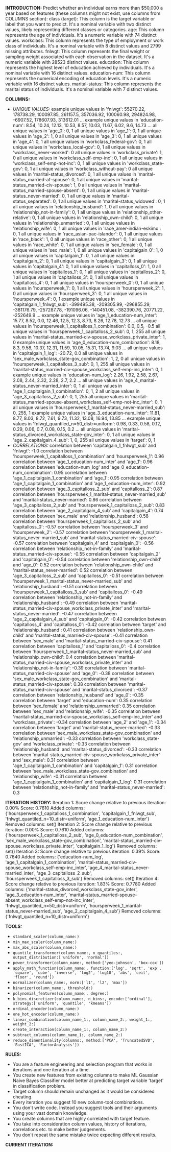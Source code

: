 **INTRODUCTION:**
Predict whether an individual earns more than $50,000 a year based on features (these columns might not exist, use columns from COLUMNS section):
class (target): This column is the target variable or label that you want to predict. It's a nominal variable with two distinct values, likely representing different classes or categories.
age: This column represents the age of individuals. It's a numeric variable with 74 distinct values.
workclass: This column represents the type of employment or work class of individuals. It's a nominal variable with 8 distinct values and 2799 missing attributes.
fnlwgt: This column represents the final weight or sampling weight associated with each observation in the dataset. It's a numeric variable with 28523 distinct values.
education: This column represents the highest level of education achieved by individuals. It's a nominal variable with 16 distinct values.
education-num: This column represents the numerical encoding of education levels. It's a numeric variable with 16 distinct values.
marital-status: This column represents the marital status of individuals. It's a nominal variable with 7 distinct values.

**COLUMNS:**
- *UNIQUE VALUES:*
example unique values in 'fnlwgt': 55270.22, 178738.29, 100097.85, 261157.5, 357036.92, 100060.98, 294824.98, -6907.52, 178607.93, 313612.01 ...
example unique values in 'education-num': 8.54, 10.24, 12.13, 10.53, 8.57, 10.03, 11.67, 6.02, 9.6, 14.73 ...
all unique values in 'age_0': 0, 1
all unique values in 'age_1': 0, 1
all unique values in 'age_2': 1, 0
all unique values in 'age_3': 0, 1
all unique values in 'age_4': 0, 1
all unique values in 'workclass_federal-gov': 0, 1
all unique values in 'workclass_local-gov': 0, 1
all unique values in 'workclass_never-worked': 0
all unique values in 'workclass_private': 1, 0
all unique values in 'workclass_self-emp-inc': 0, 1
all unique values in 'workclass_self-emp-not-inc': 0, 1
all unique values in 'workclass_state-gov': 0, 1
all unique values in 'workclass_without-pay': 0
all unique values in 'marital-status_divorced': 0, 1
all unique values in 'marital-status_married-af-spouse': 0, 1
all unique values in 'marital-status_married-civ-spouse': 1, 0
all unique values in 'marital-status_married-spouse-absent': 0, 1
all unique values in 'marital-status_never-married': 0, 1
all unique values in 'marital-status_separated': 0, 1
all unique values in 'marital-status_widowed': 0, 1
all unique values in 'relationship_husband': 1, 0
all unique values in 'relationship_not-in-family': 0, 1
all unique values in 'relationship_other-relative': 0, 1
all unique values in 'relationship_own-child': 0, 1
all unique values in 'relationship_unmarried': 0, 1
all unique values in 'relationship_wife': 0, 1
all unique values in 'race_amer-indian-eskimo': 0, 1
all unique values in 'race_asian-pac-islander': 0, 1
all unique values in 'race_black': 1, 0
all unique values in 'race_other': 0, 1
all unique values in 'race_white': 0, 1
all unique values in 'sex_female': 0, 1
all unique values in 'sex_male': 1, 0
all unique values in 'capitalgain_0': 1, 0
all unique values in 'capitalgain_1': 0, 1
all unique values in 'capitalgain_2': 0, 1
all unique values in 'capitalgain_3': 0, 1
all unique values in 'capitalgain_4': 0, 1
all unique values in 'capitalloss_0': 1, 0
all unique values in 'capitalloss_1': 0, 1
all unique values in 'capitalloss_2': 0, 1
all unique values in 'capitalloss_3': 0, 1
all unique values in 'capitalloss_4': 0, 1
all unique values in 'hoursperweek_0': 0, 1
all unique values in 'hoursperweek_1': 0, 1
all unique values in 'hoursperweek_2': 1, 0
all unique values in 'hoursperweek_3': 0, 1
all unique values in 'hoursperweek_4': 0, 1
example unique values in 'capitalgain_1_fnlwgt_sub': -399495.38, -209305.99, -296855.29, -381176.79, -257287.78, -191096.06, -140451.08, -382390.76, 20771.22, -252649.9 ...
example unique values in 'age_1_education-num_inter': 15.77, 8.52, 0.0, 12.46, 12.5, 12.3, 8.73, 8.26, 12.78, 12.73 ...
all unique values in 'hoursperweek_1_capitalloss_1_combination': 0.0, 0.5, -0.5
all unique values in 'hoursperweek_1_capitalloss_2_sub': 0, 1, 255
all unique values in 'marital-status_married-civ-spouse_workclass_private_inter': 1, 0
example unique values in 'age_0_education-num_combination': 8.18, 8.3, 9.58, 10.37, 12.31, 11.59, 10.05, 15.31, 13.74, 9.03 ...
all unique values in 'capitalgain_1_log': -20.72, 0.0
all unique values in 'sex_male_workclass_state-gov_combination': 1, 2, 0
all unique values in 'hoursperweek_1_capitalloss_3_sub': 0, 1, 255
all unique values in 'marital-status_married-civ-spouse_workclass_self-emp-inc_inter': 0, 1
example unique values in 'education-num_log': 2.26, 1.92, 2.58, 2.67, 2.08, 2.44, 2.32, 2.28, 2.7, 2.2 ...
all unique values in 'age_4_marital-status_never-married_inter': 0, 1
all unique values in 'age_1_capitalgain_1_combination': 0, 1, 2
all unique values in 'age_3_capitalloss_2_sub': 0, 1, 255
all unique values in 'marital-status_married-spouse-absent_workclass_self-emp-not-inc_inter': 0, 1
all unique values in 'hoursperweek_1_marital-status_never-married_sub': 0, 255, 1
example unique values in 'age_3_education-num_inter': 11.81, 8.77, 8.03, 8.72, 7.61, 9.73, 11.32, 13.08, 16.94, 13.85 ...
example unique values in 'fnlwgt_quantiled_n=50_distr=uniform': 0.98, 0.33, 0.58, 0.12, 0.29, 0.06, 0.7, 0.08, 0.15, 0.2 ...
all unique values in 'marital-status_divorced_workclass_state-gov_inter': 0, 1
all unique values in 'age_2_capitalgain_4_sub': 1, 0, 255
all unique values in 'target': 0, 1
- *CORRELATIONS:*
correlation between 'capitalgain_1_fnlwgt_sub' and 'fnlwgt': -1.0
correlation between 'hoursperweek_1_capitalloss_1_combination' and 'hoursperweek_1': 0.96
correlation between 'age_1_education-num_inter' and 'age_1': 0.96
correlation between 'education-num_log' and 'age_0_education-num_combination': 0.95
correlation between 'age_1_capitalgain_1_combination' and 'age_1': 0.95
correlation between 'age_1_capitalgain_1_combination' and 'age_1_education-num_inter': 0.92
correlation between 'age_3_capitalloss_2_sub' and 'capitalloss_2': 0.87
correlation between 'hoursperweek_1_marital-status_never-married_sub' and 'marital-status_never-married': 0.86
correlation between 'age_3_capitalloss_2_sub' and 'hoursperweek_1_capitalloss_2_sub': 0.83
correlation between 'age_2_capitalgain_4_sub' and 'capitalgain_4': 0.74
correlation between 'sex_male' and 'relationship_husband': 0.58
correlation between 'hoursperweek_1_capitalloss_2_sub' and 'capitalloss_0': -0.57
correlation between 'hoursperweek_3' and 'hoursperweek_2': -0.57
correlation between 'hoursperweek_1_marital-status_never-married_sub' and 'marital-status_married-civ-spouse': -0.57
correlation between 'capitalgain_4' and 'capitalgain_0': -0.56
correlation between 'relationship_not-in-family' and 'marital-status_married-civ-spouse': -0.55
correlation between 'capitalgain_2' and 'capitalgain_0': -0.54
correlation between 'relationship_own-child' and 'age_0': 0.52
correlation between 'relationship_own-child' and 'marital-status_never-married': 0.52
correlation between 'age_3_capitalloss_2_sub' and 'capitalloss_0': -0.51
correlation between 'hoursperweek_1_marital-status_never-married_sub' and 'relationship_husband': -0.51
correlation between 'hoursperweek_1_capitalloss_3_sub' and 'capitalloss_0': -0.49
correlation between 'relationship_not-in-family' and 'relationship_husband': -0.49
correlation between 'marital-status_married-civ-spouse_workclass_private_inter' and 'marital-status_never-married': -0.47
correlation between 'age_2_capitalgain_4_sub' and 'capitalgain_0': -0.42
correlation between 'capitalloss_4' and 'capitalloss_0': -0.42
correlation between 'target' and 'relationship_husband': 0.41
correlation between 'relationship_own-child' and 'marital-status_married-civ-spouse': -0.41
correlation between 'sex_male' and 'marital-status_married-civ-spouse': 0.41
correlation between 'capitalloss_1' and 'capitalloss_0': -0.4
correlation between 'hoursperweek_1_marital-status_never-married_sub' and 'relationship_own-child': 0.4
correlation between 'marital-status_married-civ-spouse_workclass_private_inter' and 'relationship_not-in-family': -0.39
correlation between 'marital-status_married-civ-spouse' and 'age_0': -0.38
correlation between 'sex_male_workclass_state-gov_combination' and 'marital-status_married-civ-spouse': 0.38
correlation between 'marital-status_married-civ-spouse' and 'marital-status_divorced': -0.37
correlation between 'relationship_husband' and 'age_0': -0.35
correlation between 'target' and 'education-num': 0.35
correlation between 'sex_female' and 'relationship_unmarried': 0.35
correlation between 'sex_male' and 'relationship_wife': -0.35
correlation between 'marital-status_married-civ-spouse_workclass_self-emp-inc_inter' and 'workclass_private': -0.34
correlation between 'age_2' and 'age_1': -0.34
correlation between 'target' and 'marital-status_never-married': -0.33
correlation between 'sex_male_workclass_state-gov_combination' and 'relationship_unmarried': -0.33
correlation between 'workclass_state-gov' and 'workclass_private': -0.33
correlation between 'relationship_husband' and 'marital-status_divorced': -0.33
correlation between 'marital-status_married-civ-spouse_workclass_private_inter' and 'sex_male': 0.31
correlation between 'age_1_capitalgain_1_combination' and 'capitalgain_1': 0.31
correlation between 'sex_male_workclass_state-gov_combination' and 'relationship_wife': -0.31
correlation between 'age_1_capitalgain_1_combination' and 'capitalgain_1_log': 0.31
correlation between 'relationship_not-in-family' and 'marital-status_never-married': 0.3

**ITERATION HISTORY:**
Iteration 1:
Score change relative to previous iteration: 0.00%
Score: 0.7610
Added columns: {'hoursperweek_1_capitalloss_1_combination', 'capitalgain_1_fnlwgt_sub', 'fnlwgt_quantiled_n=10_distr=uniform', 'age_1_education-num_inter'}
Removed columns: set()
Iteration 2:
Score change relative to previous iteration: 0.00%
Score: 0.7610
Added columns: {'hoursperweek_1_capitalloss_2_sub', 'age_0_education-num_combination', 'sex_male_workclass_state-gov_combination', 'marital-status_married-civ-spouse_workclass_private_inter', 'capitalgain_1_log'}
Removed columns: set()
Iteration 3:
Score change relative to previous iteration: 0.39%
Score: 0.7640
Added columns: {'education-num_log', 'age_1_capitalgain_1_combination', 'marital-status_married-civ-spouse_workclass_self-emp-inc_inter', 'age_4_marital-status_never-married_inter', 'age_3_capitalloss_2_sub', 'hoursperweek_1_capitalloss_3_sub'}
Removed columns: set()
Iteration 4:
Score change relative to previous iteration: 1.83%
Score: 0.7780
Added columns: {'marital-status_divorced_workclass_state-gov_inter', 'age_3_education-num_inter', 'marital-status_married-spouse-absent_workclass_self-emp-not-inc_inter', 'fnlwgt_quantiled_n=50_distr=uniform', 'hoursperweek_1_marital-status_never-married_sub', 'age_2_capitalgain_4_sub'}
Removed columns: {'fnlwgt_quantiled_n=10_distr=uniform'}

**TOOLS:**
- `standard_scaler(column_name:)`
- `min_max_scaler(column_name:)`
- `max_abs_scaler(column_name:)`
- `quantile_transformer(column_name:, n_quantiles:, output_distribution:['uniform', 'normal'])`
- `power_transformer(column_name:, method:['yeo-johnson', 'box-cox'])`
- `apply_math_function(column_name:, function:['log', 'sqrt', 'exp', 'square', 'cube', 'inverse', 'log2', 'log10', 'abs', 'ceil', 'floor', 'round'])`
- `normalizer(column_name:, norm:['l1', 'l2', 'max'])`
- `binarizer(column_name:, threshold:)`
- `polynomial_features(column_name:, degree:)`
- `k_bins_discretizer(column_name:, n_bins:, encode:['ordinal'], strategy:['uniform', 'quantile', 'kmeans'])`
- `ordinal_encoder(column_name:)`
- `one_hot_encoder(column_name:)`
- `linear_combination(column_name_1:, column_name_2:, weight_1:, weight_2:)`
- `create_interaction(column_name_1:, column_name_2:)`
- `subtract_columns(column_name_1:, column_name_2:)`
- `reduce_dimentionality(columns:, method:['PCA', 'TruncatedSVD', 'FastICA', 'FactorAnalysis'])`

**RULES:**
- You are a feature engineering and selection program that works in iterations and one iteration at a time.
- You create new features from existing columns to make ML Gaussian Naive Bayes Classifier model better at predicting target variable 'target' in classification problem.
- Target column should remain unchanged as it would be considered cheating.
- Every iteration you suggest 10 new column-tool combinations.
- You don't write code. Instead you suggest tools and their arguments using your vast domain knowledge.
- You create columns that are highly correlated with target feature.
- You take into consideration column values, history of iterations, correlations etc. to make better judgements.
- You don't repeat the same mistake twice expecting different results.

**CURRENT ITERATION:**